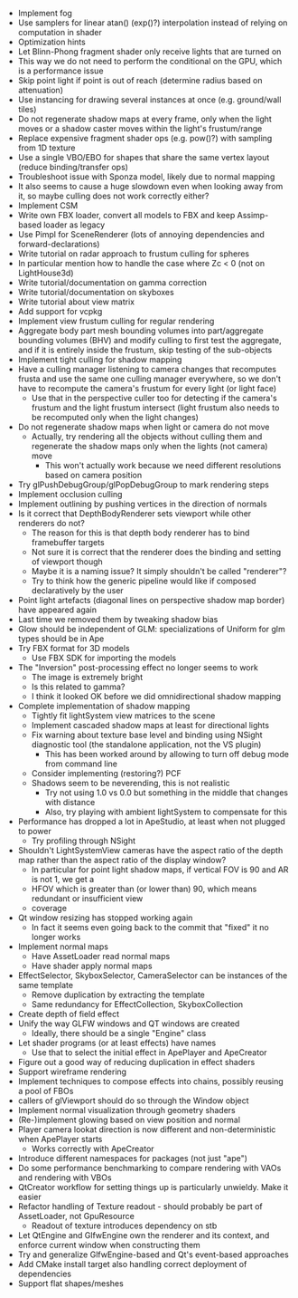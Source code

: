 - Implement fog
 - Use samplers for linear atan() (exp()?) interpolation instead of relying on computation in shader
- Optimization hints
 - Let Blinn-Phong fragment shader only receive lights that are turned on
  - This way we do not need to perform the conditional on the GPU, which is a performance issue
 - Skip point light if point is out of reach (determine radius based on attenuation)
 - Use instancing for drawing several instances at once (e.g. ground/wall tiles)
 - Do not regenerate shadow maps at every frame, only when the light moves or a shadow caster moves
   within the light's frustum/range
 - Replace expensive fragment shader ops (e.g. pow()?) with sampling from 1D texture
 - Use a single VBO/EBO for shapes that share the same vertex layout (reduce binding/transfer ops)
- Troubleshoot issue with Sponza model, likely due to normal mapping
 - It also seems to cause a huge slowdown even when looking away from it, so maybe culling does not
   work correctly either?
- Implement CSM
- Write own FBX loader, convert all models to FBX and keep Assimp-based loader as legacy
- Use Pimpl for SceneRenderer (lots of annoying dependencies and forward-declarations)
- Write tutorial on radar approach to frustum culling for spheres
 - In particular mention how to handle the case where Zc < 0 (not on LightHouse3d) 
- Write tutorial/documentation on gamma correction
- Write tutorial/documentation on skyboxes
- Write tutorial about view matrix
- Add support for vcpkg
- Implement view frustum culling for regular rendering
 - Aggregate body part mesh bounding volumes into part/aggregate bounding volumes (BHV) and modify
   culling to first test the aggregate, and if it is entirely inside the frustum, skip testing of
   the sub-objects
- Implement tight culling for shadow mapping
 - Have a culling manager listening to camera changes that recomputes frusta and use the same one
   culling manager everywhere, so we don't have to recompute the camera's frustum for every light
   (or light face)
    - Use that in the perspective culler too for detecting if the camera's frustum and the light
      frustum intersect (light frustum also needs to be recomputed only when the light changes)
 - Do not regenerate shadow maps when light or camera do not move
    - Actually, try rendering all the objects without culling them and regenerate the shadow maps
      only when the lights (not camera) move
        - This won't actually work because we need different resolutions based on camera position
- Try glPushDebugGroup/glPopDebugGroup to mark rendering steps
- Implement occlusion culling
- Implement outlining by pushing vertices in the direction of normals
- Is it correct that DepthBodyRenderer sets viewport while other renderers do not?
    - The reason for this is that depth body renderer has to bind framebuffer targets
    - Not sure it is correct that the renderer does the binding and setting of viewport though
    - Maybe it is a naming issue? It simply shouldn't be called "renderer"?
    - Try to think how the generic pipeline would like if composed declaratively by the user
- Point light artefacts (diagonal lines on perspective shadow map border) have appeared again
 - Last time we removed them by tweaking shadow bias
- Glow should be independent of GLM: specializations of Uniform for glm types should be in Ape
- Try FBX format for 3D models
    - Use FBX SDK for importing the models
- The "Inversion" post-processing effect no longer seems to work
    - The image is extremely bright
    - Is this related to gamma?
    - I think it looked OK before we did omnidirectional shadow mapping
- Complete implementation of shadow mapping
   - Tightly fit lightSystem view matrices to the scene
   - Implement cascaded shadow maps at least for directional lights
   - Fix warning about texture base level and binding using NSight diagnostic tool (the standalone
     application, not the VS plugin)
       - This has been worked around by allowing to turn off debug mode from command line
   - Consider implementing (restoring?) PCF
   - Shadows seem to be neverending, this is not realistic
       - Try not using 1.0 vs 0.0 but something in the middle that changes with distance
       - Also, try playing with ambient lightSystem to compensate for this
- Performance has dropped a lot in ApeStudio, at least when not plugged to power
     - Try profiling through NSight
- Shouldn't LightSystemView cameras have the aspect ratio of the depth map rather than the aspect
  ratio of the display window?
    - In particular for point light shadow maps, if vertical FOV is 90 and AR is not 1, we get a
    - HFOV which is greater than (or lower than) 90, which means redundant or insufficient view
    - coverage 
- Qt window resizing has stopped working again
    - In fact it seems even going back to the commit that "fixed" it no longer works
- Implement normal maps
    - Have AssetLoader read normal maps
    - Have shader apply normal maps
- EffectSelector, SkyboxSelector, CameraSelector can be instances of the same template
    - Remove duplication by extracting the template
    - Same redundancy for EffectCollection, SkyboxCollection
- Create depth of field effect
- Unify the way GLFW windows and QT windows are created
    - Ideally, there should be a single "Engine" class
- Let shader programs (or at least effects) have names
    - Use that to select the initial effect in ApePlayer and ApeCreator
- Figure out a good way of reducing duplication in effect shaders
- Support wireframe rendering
- Implement techniques to compose effects into chains, possibly reusing a pool of FBOs
- callers of glViewport should do so through the Window object
- Implement normal visualization through geometry shaders
- (Re-)implement glowing based on view position and normal
- Player camera lookat direction is now different and non-deterministic when ApePlayer starts
    - Works correctly with ApeCreator
- Introduce different namespaces for packages (not just "ape")
- Do some performance benchmarking to compare rendering with VAOs and rendering with VBOs
- QtCreator workflow for setting things up is particularly unwieldy. Make it easier
- Refactor handling of Texture readout - should probably be part of AssetLoader, not GpuResource
    - Readout of texture introduces dependency on stb
- Let QtEngine and GlfwEngine own the renderer and its context, and enforce current window when
  constructing them
- Try and generalize GlfwEngine-based and Qt's event-based approaches
- Add CMake install target also handling correct deployment of dependencies
- Support flat shapes/meshes
